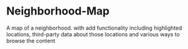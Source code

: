 # Neighborhood-Map
A map of a neighborhood. with add functionality including highlighted locations, third-party data about those locations and various ways to browse the content

